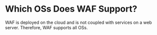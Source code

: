 # Which OSs Does WAF Support?<a name="waf_01_0026"></a>

WAF is deployed on the cloud and is not coupled with services on a web server. Therefore, WAF supports all OSs.

